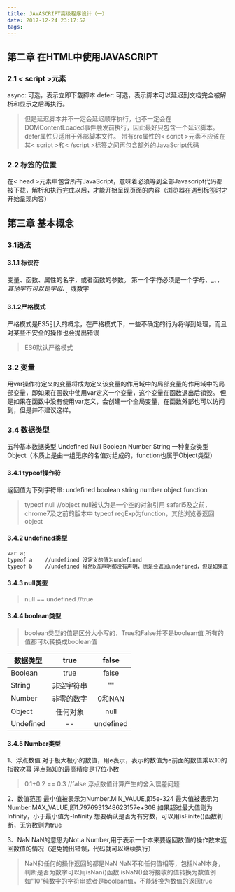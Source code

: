 ```yaml
---
title: JAVASCRIPT高级程序设计（一）
date: 2017-12-24 23:17:52
tags:
---
```

## 第二章 在HTML中使用JAVASCRIPT
### 2.1 < script >元素
async: 可选，表示立即下载脚本
defer: 可选，表示脚本可以延迟到文档完全被解析和显示之后再执行。
>但是延迟脚本并不一定会延迟顺序执行，也不一定会在DOMContentLoaded事件触发前执行，因此最好只包含一个延迟脚本。
defer属性只适用于外部脚本文件。
带有src属性的< script >元素不应该在其< script >和< /script >标签之间再包含额外的JavaScript代码

### 2.2 标签的位置
在< head >元素中包含所有JavaScript，意味着必须等到全部Javascript代码都被下载，解析和执行完成以后，才能开始呈现页面的内容（浏览器在遇到<body>标签时才开始呈现内容）
## 第三章 基本概念
### 3.1语法
#### 3.1.1 标识符
变量、函数、属性的名字，或者函数的参数。
第一个字符必须是一个字母、_、$，其他字符可以是字母、_、$或数字
#### 3.1.2严格模式
严格模式是ES5引入的概念，在严格模式下，一些不确定的行为将得到处理，而且对某些不安全的操作也会抛出错误
>ES6默认严格模式

### 3.2 变量
用var操作符定义的变量将成为定义该变量的作用域中的局部变量的作用域中的局部变量，即如果在函数中使用var定义一个变量，这个变量在函数退出后销毁。
但是如果在函数中没有使用var定义，会创建一个全局变量，在函数外部也可以访问到，但是并不建议这样。
### 3.4 数据类型
五种基本数据类型
Undefined
Null
Boolean
Number
String
一种复杂类型
Object（本质上是由一组无序的名值对组成的，function也属于Object类型）
#### 3.4.1 typeof操作符
返回值为下列字符串: undefined boolean string number object function

>typeof null //object null被认为是一个空的对象引用
safari5及之前，chrome7及之前的版本中 typeof regExp为function，其他浏览器返回object

#### 3.4.2 undefined类型
```HTML
var a;
typeof a    //undefined 没定义的值为undefined
typeof b    //undefined 虽然b连声明都没有声明，也是会返回undefined，但是如果直接使用b这个变量，会报错。
```

#### 3.4.3 null类型
>null == undefined  //true

#### 3.4.4 boolean类型
>boolean类型的值是区分大小写的，True和False并不是boolean值
所有的值都可以转换成boolean值

| 数据类型       | true          |  false   |
| ------------- |:-------------:| :-------------: |
| Boolean     | true |  false |
| String     | 非空字符串  |  "" |   
| Number    | 非零的数字   |    0和NAN    |
| Object    | 任何对象 |    null    |
| Undefined | -- | undefined | 

#### 3.4.5 Number类型
1、浮点数值
对于极大极小的数值，用e表示，表示的数值为e前面的数值乘以10的指数次幂
浮点熟知的最高精度是17位小数
>0.1+0.2 == 0.3 //false 浮点数值计算产生的舍入误差问题

2、数值范围
最小值被表示为Number.MIN_VALUE,即5e-324
最大值被表示为Number.MAX_VALUE,即1.7976931348623157e+308
如果超过最大值则为Infinity，小于最小值为-Infinity
想要确认是否为有穷数，可以用isFinite()函数判断，无穷数则为true

3、NaN
NaN的意思为Not a Number,用于表示一个本来要返回数值的操作数未返回数值的情况（避免抛出错误，代码就可以继续执行）
>NaN和任何的操作返回的都是NaN
NaN不和任何值相等，包括NaN本身，判断是否为数字可以用isNan()函数
isNaN()会将接收的值转换为数值例如"10"纯数字的字符串或者是boolean值，不能转换为数值的返回true
